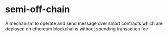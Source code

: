 # semi-off-chain
A mechanism to operate and send message over smart contracts which are deployed on ethereum blockchains without spending transaction fee

